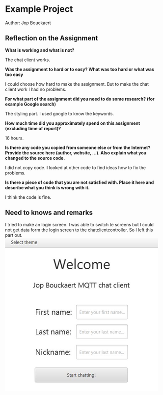 # Example Project

Author: Jop Bouckaert

## Reflection on the Assignment

<!-- Fill out all the questions below by replacing the TODO comments. Do not remove the other markdown. Make sure to answer EACH question. -->

**What is working and what is not?**

The chat client works.

**Was the assignment to hard or to easy? What was too hard or what was too easy**

I could choose how hard to make the assignment. But to make the chat client work I had no problems.


**For what part of the assignment did you need to do some research? (for example Google search)**

The styling part. I used google to know the keywords.


**How much time did you approximately spend on this assignment (excluding time of report)?**

16 hours.


**Is there any code you copied from someone else or from the Internet? Provide the source here (author, website, ...). Also explain what you changed to the source code.**

I did not copy code. I looked at other code to find ideas how to fix the problems.


**Is there a piece of code that you are not satisfied with. Place it here and describe what you think is wrong with it.**

I think the code is fine.


## Need to knows and remarks

I tried to make an login screen. I was able to switch te screens but I could not get data form the login screen to the chatclientcontroller. So I left this part out.
![Log in screen](img/login.jpg)